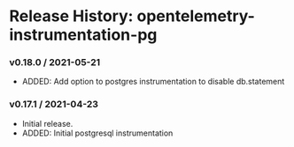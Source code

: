 # Release History: opentelemetry-instrumentation-pg

### v0.18.0 / 2021-05-21

* ADDED: Add option to postgres instrumentation to disable db.statement 

### v0.17.1 / 2021-04-23

* Initial release.
* ADDED: Initial postgresql instrumentation
